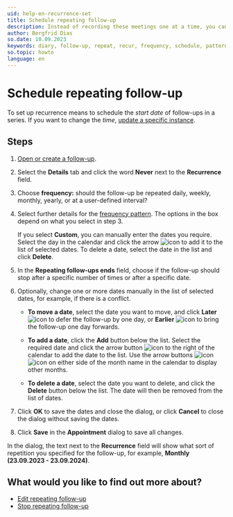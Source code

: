 ```yaml
---
uid: help-en-recurrence-set
title: Schedule repeating follow-up
description: Instead of recording these meetings one at a time, you can schedule repeating follow-ups
author: Bergfrid Dias
so.date: 10.09.2023
keywords: diary, follow-up, repeat, recur, frequency, schedule, pattern
so.topic: howto
language: en
---
```


# Schedule repeating follow-up

To set up recurrence means to schedule the *start date* of follow-ups in a series. If you want to change the *time*, [update a specific instance][1].

## Steps

1. [Open or create a follow-up][2].

2. Select the **Details** tab and click the word **Never** next to the **Recurrence** field.

3. Choose **frequency:** should the follow-up be repeated daily, weekly, monthly, yearly, or at a user-defined interval?

4. Select further details for the [frequency pattern][4]. The options in the box depend on what you select in step 3.

    If you select **Custom**, you can manually enter the dates you require. Select the day in the calendar and click the arrow ![icon][img2] to add it to the list of selected dates. To delete a date, select the date in the list and click **Delete**.

5. In the **Repeating follow-ups ends** field, choose if the follow-up should stop after a specific number of times or after a specific date.

6. Optionally, change one or more dates manually in the list of selected dates, for example, if there is a conflict.

    * **To move a date**, select the date you want to move, and click **Later** ![icon][img3] to defer the follow-up by one day, or **Earlier** ![icon][img4] to bring the follow-up one day forwards.

    * **To add a date**, click the **Add** button below the list. Select the required date and click the arrow button ![icon][img2] to the right of the calendar to add the date to the list. Use the arrow buttons ![icon][img5] ![icon][img2] on either side of the month name in the calendar to display other months.

    * **To delete a date**, select the date you want to delete, and click the **Delete** button below the list. The date will then be removed from the list of dates.

7. Click **OK** to save the dates and close the dialog, or click **Cancel** to close the dialog without saving the dates.

8. Click **Save** in the **Appointment** dialog to save all changes.

In the dialog, the text next to the **Recurrence** field will show what sort of repetition you specified for the follow-up, for example, **Monthly (23.09.2023 - 23.09.2024)**.

## What would you like to find out more about?

* [Edit repeating follow-up][1]
* [Stop repeating follow-up][3]

<!-- Referenced links -->
[1]: ../edit-follow-up.md#repeat
[2]: ../create-follow-up.md
[3]: stop.md
[4]: index.md#frequency

<!-- Referenced images -->
[img2]: ../../../../media/icons/arrow-right.png
[img3]: ../../../../media/icons/arrow-down.png
[img4]: ../../../../media/icons/arrow-up.png
[img5]: ../../../../media/icons/arrow-left.png
